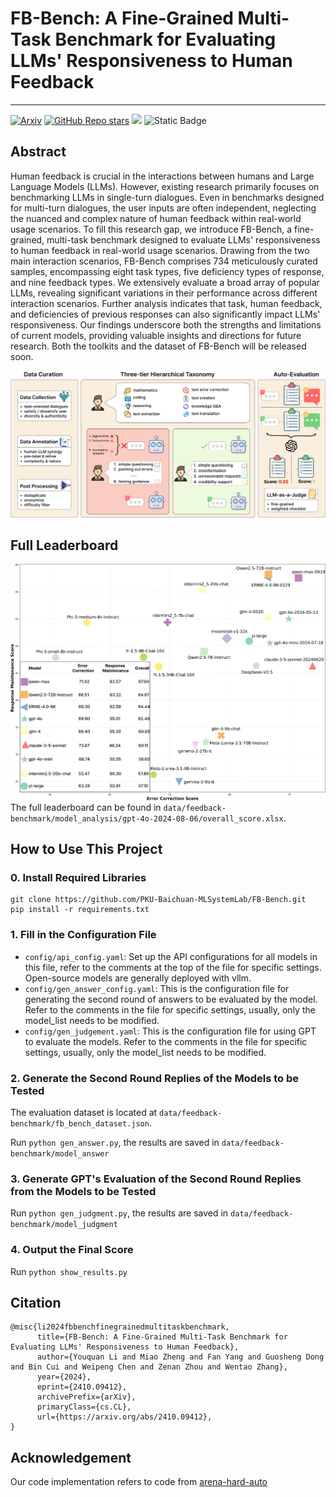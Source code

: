 # FB-Bench: A Fine-Grained Multi-Task Benchmark for Evaluating LLMs' Responsiveness to Human Feedback

---
[![Arxiv](http://img.shields.io/badge/cs.CL-arXiv%3A2410.09412-B31B1B.svg)](https://arxiv.org/abs/2410.09412)
[![GitHub Repo stars](https://img.shields.io/github/stars/PKU-Baichuan-MLSystemLab/FB-Bench%20)](https://github.com/PKU-Baichuan-MLSystemLab/FB-Bench)
<a href="https://hits.seeyoufarm.com"><img src="https://hits.seeyoufarm.com/api/count/incr/badge.svg?url=https%3A%2F%2Fgithub.com%2FPKU-Baichuan-MLSystemLab%2FFB-Bench&count_bg=%2379C83D&title_bg=%23555555&icon=&icon_color=%23E7E7E7&title=visitors&edge_flat=false"/></a>
![Static Badge](https://img.shields.io/badge/LLM_Evaluation-dodgerblue)

## Abstract
Human feedback is crucial in the interactions between humans and Large Language Models (LLMs). However, existing research primarily focuses on benchmarking LLMs in single-turn dialogues. Even in benchmarks designed for multi-turn dialogues, the user inputs are often independent, neglecting the nuanced and complex nature of human feedback within real-world usage scenarios. To fill this research gap, we introduce FB-Bench, a fine-grained, multi-task benchmark designed to evaluate LLMs' responsiveness to human feedback in real-world usage scenarios. Drawing from the two main interaction scenarios, FB-Bench comprises 734 meticulously curated samples, encompassing eight task types, five deficiency types of response, and nine feedback types. We extensively evaluate a broad array of popular LLMs, revealing significant variations in their performance across different interaction scenarios. Further analysis indicates that task, human feedback, and deficiencies of previous responses can also significantly impact LLMs' responsiveness. Our findings underscore both the strengths and limitations of current models, providing valuable insights and directions for future research. Both the toolkits and the dataset of FB-Bench will be released soon.

![overview](./misc/overview.png)

## Full Leaderboard
![scatter_full](./misc/scatter_full.png)
The full leaderboard can be found in `data/feedback-benchmark/model_analysis/gpt-4o-2024-08-06/overall_score.xlsx`.

## How to Use This Project
### 0. Install Required Libraries
```
git clone https://github.com/PKU-Baichuan-MLSystemLab/FB-Bench.git
pip install -r requirements.txt
```

### 1. Fill in the Configuration File
- `config/api_config.yaml`: Set up the API configurations for all models in this file, refer to the comments at the top of the file for specific settings. Open-source models are generally deployed with vllm.
- `config/gen_answer_config.yaml`: This is the configuration file for generating the second round of answers to be evaluated by the model. Refer to the comments in the file for specific settings, usually, only the model_list needs to be modified.
- `config/gen_judgement.yaml`: This is the configuration file for using GPT to evaluate the models. Refer to the comments in the file for specific settings, usually, only the model_list needs to be modified.

### 2. Generate the Second Round Replies of the Models to be Tested
The evaluation dataset is located at `data/feedback-benchmark/fb_bench_dataset.json`.

Run `python gen_answer.py`, the results are saved in `data/feedback-benchmark/model_answer`

### 3. Generate GPT's Evaluation of the Second Round Replies from the Models to be Tested
Run `python gen_judgment.py`, the results are saved in `data/feedback-benchmark/model_judgment`

### 4. Output the Final Score
Run `python show_results.py`

## Citation
```
@misc{li2024fbbenchfinegrainedmultitaskbenchmark,
      title={FB-Bench: A Fine-Grained Multi-Task Benchmark for Evaluating LLMs' Responsiveness to Human Feedback}, 
      author={Youquan Li and Miao Zheng and Fan Yang and Guosheng Dong and Bin Cui and Weipeng Chen and Zenan Zhou and Wentao Zhang},
      year={2024},
      eprint={2410.09412},
      archivePrefix={arXiv},
      primaryClass={cs.CL},
      url={https://arxiv.org/abs/2410.09412}, 
}
```
## Acknowledgement
Our code implementation refers to code from [arena-hard-auto](https://github.com/lmarena/arena-hard-auto)

